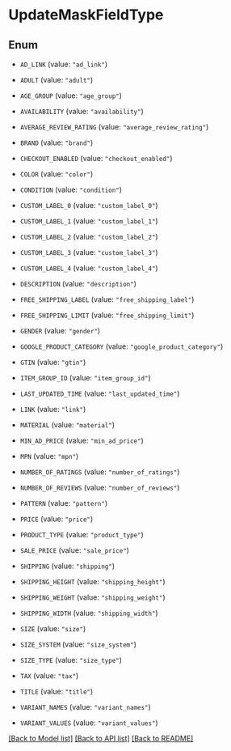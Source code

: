 # UpdateMaskFieldType

## Enum


* `AD_LINK` (value: `"ad_link"`)

* `ADULT` (value: `"adult"`)

* `AGE_GROUP` (value: `"age_group"`)

* `AVAILABILITY` (value: `"availability"`)

* `AVERAGE_REVIEW_RATING` (value: `"average_review_rating"`)

* `BRAND` (value: `"brand"`)

* `CHECKOUT_ENABLED` (value: `"checkout_enabled"`)

* `COLOR` (value: `"color"`)

* `CONDITION` (value: `"condition"`)

* `CUSTOM_LABEL_0` (value: `"custom_label_0"`)

* `CUSTOM_LABEL_1` (value: `"custom_label_1"`)

* `CUSTOM_LABEL_2` (value: `"custom_label_2"`)

* `CUSTOM_LABEL_3` (value: `"custom_label_3"`)

* `CUSTOM_LABEL_4` (value: `"custom_label_4"`)

* `DESCRIPTION` (value: `"description"`)

* `FREE_SHIPPING_LABEL` (value: `"free_shipping_label"`)

* `FREE_SHIPPING_LIMIT` (value: `"free_shipping_limit"`)

* `GENDER` (value: `"gender"`)

* `GOOGLE_PRODUCT_CATEGORY` (value: `"google_product_category"`)

* `GTIN` (value: `"gtin"`)

* `ITEM_GROUP_ID` (value: `"item_group_id"`)

* `LAST_UPDATED_TIME` (value: `"last_updated_time"`)

* `LINK` (value: `"link"`)

* `MATERIAL` (value: `"material"`)

* `MIN_AD_PRICE` (value: `"min_ad_price"`)

* `MPN` (value: `"mpn"`)

* `NUMBER_OF_RATINGS` (value: `"number_of_ratings"`)

* `NUMBER_OF_REVIEWS` (value: `"number_of_reviews"`)

* `PATTERN` (value: `"pattern"`)

* `PRICE` (value: `"price"`)

* `PRODUCT_TYPE` (value: `"product_type"`)

* `SALE_PRICE` (value: `"sale_price"`)

* `SHIPPING` (value: `"shipping"`)

* `SHIPPING_HEIGHT` (value: `"shipping_height"`)

* `SHIPPING_WEIGHT` (value: `"shipping_weight"`)

* `SHIPPING_WIDTH` (value: `"shipping_width"`)

* `SIZE` (value: `"size"`)

* `SIZE_SYSTEM` (value: `"size_system"`)

* `SIZE_TYPE` (value: `"size_type"`)

* `TAX` (value: `"tax"`)

* `TITLE` (value: `"title"`)

* `VARIANT_NAMES` (value: `"variant_names"`)

* `VARIANT_VALUES` (value: `"variant_values"`)


[[Back to Model list]](../README.md#documentation-for-models) [[Back to API list]](../README.md#documentation-for-api-endpoints) [[Back to README]](../README.md)


